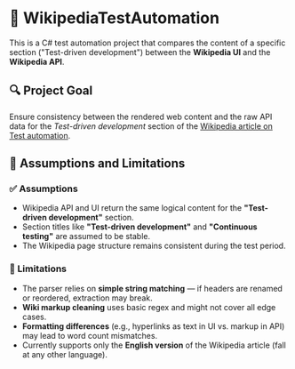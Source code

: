 # 🧪 WikipediaTestAutomation

This is a C# test automation project that compares the content of a specific section ("Test-driven development") between the **Wikipedia UI** and the **Wikipedia API**.

## 🔍 Project Goal

Ensure consistency between the rendered web content and the raw API data for the *Test-driven development* section of the [Wikipedia article on Test automation](https://en.wikipedia.org/wiki/Test_automation).

## 🧾 Assumptions and Limitations

### ✅ Assumptions

- Wikipedia API and UI return the same logical content for the **"Test-driven development"** section.  
- Section titles like **"Test-driven development"** and **"Continuous testing"** are assumed to be stable.  
- The Wikipedia page structure remains consistent during the test period.  

### 🚫 Limitations

- The parser relies on **simple string matching** — if headers are renamed or reordered, extraction may break.  
- **Wiki markup cleaning** uses basic regex and might not cover all edge cases.  
- **Formatting differences** (e.g., hyperlinks as text in UI vs. markup in API) may lead to word count mismatches.  
- Currently supports only the **English version** of the Wikipedia article (fall at any other language).


